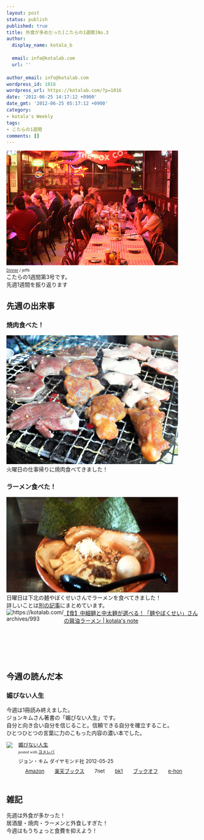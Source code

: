 ```yaml
---
layout: post
status: publish
published: true
title: 外食が多めだった[こたらの1週間]No.3
author:
  display_name: kotala_b

  email: info@kotalab.com
  url: ''

author_email: info@kotalab.com
wordpress_id: 1016
wordpress_url: https://kotalab.com/?p=1016
date: '2012-06-25 14:17:12 +0900'
date_gmt: '2012-06-25 05:17:12 +0900'
category:
- kotala's Weekly
tags:
- こたらの1週間
comments: []
---
```

<p><a href="/wp-content/uploads/weekly_120625_02.jpg" target="_blank"><img src="/wp-content/uploads/weekly_120625_02.jpg" alt="" title="weekly_120625_02" width="448" height="299" class="alignnone size-full wp-image-1027" /></a><br /><span style="font-size:10px;"><a href="https://www.flickr.com/photos/jeffk/62725240/" target="_blank">Dinner</a> / jeffk</span><br />
こたらの1週間第3号です。<br />
先週1週間を振り返ります<br />
</p>
<!--more-->
<h2>先週の出来事</h2>
<h3>焼肉食べた！</h3>
<p><a href="/wp-content/uploads/weekly_120625.jpg" target="_blank"><img src="/wp-content/uploads/weekly_120625.jpg" alt="" title="weekly_120625" width="448" height="336" class="alignnone size-full wp-image-1019" /></a><br />
火曜日の仕事帰りに焼肉食べてきました！</p>
<h3>ラーメン食べた！</h3>
<p><a href="/wp-content/uploads/ramen_120625_03.jpg" target="_blank"><img src="/wp-content/uploads/ramen_120625_03.jpg" alt="" title="ramen_120625_03" width="448" height="249" class="alignnone size-full wp-image-997" /></a><br />
日曜日は下北の麺やぼくせいさんでラーメンを食べてきました！<br />
詳しいことは<a href="/ramen-bokusei" title="【食】中細麺と中太麺が選べる！「麺やぼくせい」さんの醤油ラーメン" target="_blank">別の記事</a>にまとめています。<br />
<a href="/ramen-bokusei" target="_blank"><img title="【食】中細麺と中太麺が選べる！「麺やぼくせい」さんの醤油ラーメン | kotala's note" src="https://capture.heartrails.com/150x130?https://kotalab.com/ramen-bokusei" alt="https://kotalab.com/archives/993" width="150" height="130" align="left" /></a><a href="/ramen-bokusei" title="【食】中細麺と中太麺が選べる！「麺やぼくせい」さんの醤油ラーメン" target="_blank">【食】中細麺と中太麺が選べる！「麺やぼくせい」さんの醤油ラーメン | kotala's note</a><br style="clear:both;" /></p>
<h2>今週の読んだ本</h2>
<h3>媚びない人生</h3>
<p>今週は1冊読み終えました。<br />
ジョンキムさん著書の「媚びない人生」です。<br />
自分と向き合い自分を信じること。信頼できる自分を確立すること。<br />
ひとつひとつの言葉に力のこもった内容の濃い本でした。</p>
<div class="booklink-box" style="text-align:left;padding-bottom:20px;font-size:small;/zoom: 1;overflow: hidden;">
<div class="booklink-image" style="float:left;margin:0 15px 10px 0;"><a href="https://www.amazon.co.jp/exec/obidos/asin/4478017697/same-22/" name="booklink" rel="nofollow" target="_blank"><img src="https://images-fe.ssl-images-amazon.com/images/I/31MJqxfaoIL._SL160_.jpg" style="border: none;" /></a></div>
<div class="booklink-info" style="line-height:120%;/zoom: 1;overflow: hidden;">
<div class="booklink-name" style="margin-bottom:10px;line-height:120%"><a href="https://www.amazon.co.jp/exec/obidos/asin/4478017697/same-22/" rel="nofollow" name="booklink" target="_blank">媚びない人生</a>
<div class="booklink-powered-date" style="font-size:8pt;margin-top:5px;font-family:verdana;line-height:120%">posted with <a href="https://yomereba.com" target="_blank">ヨメレバ</a></div>
</div>
<div class="booklink-detail" style="margin-bottom:5px;">ジョン・キム ダイヤモンド社 2012-05-25    </div>
<div class="booklink-link2" style="margin-top:10px;">
<div class="shoplinkamazon" style="display:inline;margin-right:5px;background: url('https://img.yomereba.com/tam_y.gif') 0 0 no-repeat;padding: 2px 0 2px 18px;white-space: nowrap;"><a href="https://www.amazon.co.jp/exec/obidos/asin/4478017697/same-22/" rel="nofollow" target="_blank" title="アマゾン" >Amazon</a></div>
<div class="shoplinkrakuten" style="display:inline;margin-right:5px;background: url('https://img.yomereba.com/tam_y.gif') 0 -50px no-repeat;padding: 2px 0 2px 18px;white-space: nowrap;"><a href="https://hb.afl.rakuten.co.jp/hgc/0fa7afc8.bbfc196a.0fa7afc9.d56c38f1/?pc=http%3A%2F%2Fbooks.rakuten.co.jp%2Frb%2F11662683%2F%3Fscid%3Daf_ich_link_urltxt%26m%3Dhttp%3A%2F%2Fm.rakuten.co.jp%2Fev%2Fbook%2F" rel="nofollow" target="_blank" title="楽天ブックス" >楽天ブックス</a></div>
<div class="shoplinkseven" style="display:inline;margin-right:5px;background: url('https://img.yomereba.com/tam_y.gif') 0 -100px no-repeat;padding: 2px 0 2px 18px;white-space: nowrap;"><span class="removed_link" title="click.linksynergy.com/fs-bin/click?id=d2yYUp776R4&amp;subid=&amp;offerid=197738.1&amp;type=10&amp;tmpid=1787&amp;RD_PARM1=http%253A%252F%252Fwww.7netshopping.jp%252Fbooks%252Fsearch_result%252F%253Fctgy%253Dbooks%2526code%253D4478017697">7net</span></div>
<div class="shoplinkbk1" style="display:inline;margin-right:5px;background: url('https://img.yomereba.com/tam_y.gif') 0 -150px no-repeat;padding: 2px 0 2px 18px;white-space: nowrap;"><a href="https://ck.jp.ap.valuecommerce.com/servlet/referral?sid=2967684&pid=881104827&vc_url=http%3A%2F%2Fhonto.jp%2Fnetstore%2Fsearch_021_104478017697.html%3Fsrchf%3D1%26srchGnrNm%3D1" target="_blank" title="bk1" >bk1</a></div>
<div class="shoplinkbookoff" style="display:inline;margin-right:5px;background: url('https://img.yomereba.com/tam_y.gif') 0 -200px no-repeat;padding: 2px 0 2px 18px;white-space: nowrap;"><a href="https://click.linksynergy.com/fs-bin/click?id=d2yYUp776R4&subid=&offerid=169505.1&type=10&tmpid=3677&RD_PARM1=http%253A%252F%252Fwww.bookoffonline.co.jp%252Fdisplay%252FL001%252Cbg%253D12%252Cq%253D9784478017692" rel="nofollow" target="_blank" title="ブックオフオンライン" >ブックオフ</a></div>
<div class="shoplinkehon" style="display:inline;margin-right:5px;background: url('https://img.yomereba.com/tam_y.gif') 0 -250px no-repeat;padding: 2px 0 2px 18px;white-space: nowrap;"><a href="https://ck.jp.ap.valuecommerce.com/servlet/referral?sid=2967684&pid=881116635&vc_url=http%3A%2F%2Fwww.e-hon.ne.jp%2Fbec%2FSA%2FDetail%3FrefISBN%3D4478017697" target="_blank" title="e-hon" >e-hon</a></div>
</div>
</div>
</div>
<h2>雑記</h2>
<p>先週は外食が多かった！<br />
居酒屋・焼肉・ラーメンと外食しすぎた！<br />
今週はもうちょっと食費を抑えよう！</p>
